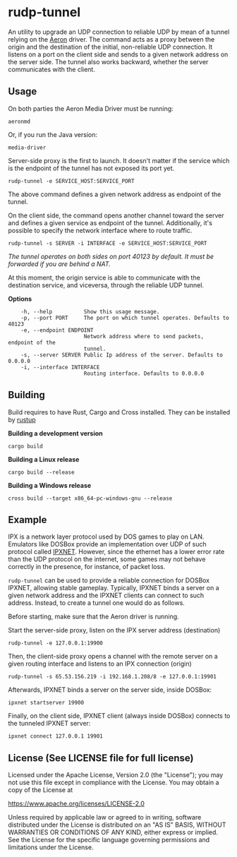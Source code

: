 rudp-tunnel
===========

An utility to upgrade an UDP connection to reliable UDP by mean of a tunnel relying on the [Aeron](https://github.com/real-logic/aeron) driver.
The command acts as a proxy between the origin and the destination of the initial, non-reliable UDP connection.
It listens on a port on the client side and sends to a given network address on the server side.
The tunnel also works backward, whether the server communicates with the client.

Usage
-----

On both parties the Aeron Media Driver must be running:

    aeronmd

Or, if you run the Java version:

    media-driver

Server-side proxy is the first to launch. It doesn't matter if the service which is the endpoint of the tunnel has not exposed its port yet.

    rudp-tunnel -e SERVICE_HOST:SERVICE_PORT

The above command defines a given network address as endpoint of the tunnel.

On the client side, the command opens another channel toward the server and defines a given service as endpoint of the tunnel.
Additionally, it's possible to specify the network interface where to route traffic.

    rudp-tunnel -s SERVER -i INTERFACE -e SERVICE_HOST:SERVICE_PORT 

*The tunnel operates on both sides on port 40123 by default. It must be forwarded if you are behind a NAT.*

At this moment, the origin service is able to communicate with the destination service, and viceversa, through the reliable UDP tunnel.


**Options**

        -h, --help          Show this usage message.
        -p, --port PORT     The port on which tunnel operates. Defaults to 40123
        -e, --endpoint ENDPOINT
                            Network address where to send packets, endpoint of the
                            tunnel.
        -s, --server SERVER Public Ip address of the server. Defaults to 0.0.0.0
        -i, --interface INTERFACE
                            Routing interface. Defaults to 0.0.0.0



Building
--------

Build requires to have Rust, Cargo and Cross installed. They can be installed by [rustup](https://rustup.rs/)

**Building a development version**

    cargo build

**Building a Linux release**

    cargo build --release

**Building a Windows release**

    cross build --target x86_64-pc-windows-gnu --release


Example
-------

IPX is a network layer protocol used by DOS games to play on LAN.
Emulators like DOSBox provide an implementation over UDP of such protocol called [IPXNET](https://www.dosbox.com/wiki/Connectivity#IPX_emulation). 
However, since the ethernet has a lower error rate than the UDP protocol on the internet, 
some games may not behave correctly in the presence, for instance, of packet loss.

`rudp-tunnel` can be used to provide a reliable connection for DOSBox IPXNET, allowing stable gameplay.
Typically, IPXNET binds a server on a given network address and the IPXNET clients can connect to such address.
Instead, to create a tunnel one would do as follows.

Before starting, make sure that the Aeron driver is running. 

Start the server-side proxy, listen on the IPX server address (destination)

    rudp-tunnel -e 127.0.0.1:19900

Then, the client-side proxy opens a channel with the remote server on a given routing interface and listens to an IPX connection (origin)  
 
    rudp-tunnel -s 65.53.156.219 -i 192.168.1.208/8 -e 127.0.0.1:19901
 
Afterwards, IPXNET binds a server on the server side, inside DOSBox:

    ipxnet startserver 19900

Finally, on the client side, IPXNET client (always inside DOSBox) connects to the tunneled IPXNET server:

    ipxnet connect 127.0.0.1 19901

License (See LICENSE file for full license)
-------------------------------------------

Licensed under the Apache License, Version 2.0 (the "License"); you may not use this file except in compliance with the License. You may obtain a copy of the License at

https://www.apache.org/licenses/LICENSE-2.0

Unless required by applicable law or agreed to in writing, software distributed under the License is distributed on an "AS IS" BASIS, WITHOUT WARRANTIES OR CONDITIONS OF ANY KIND, either express or implied. See the License for the specific language governing permissions and limitations under the License.